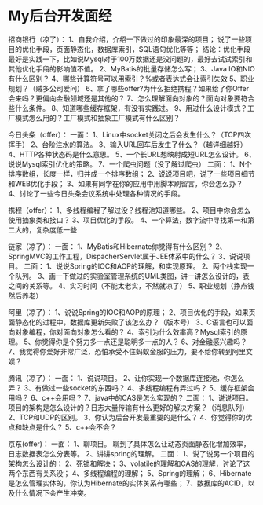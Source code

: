 # My后台开发面经
招商银行（凉了）：
1、自我介绍，介绍一下做过的印象最深的项目；
说了一些项目的优化手段，页面静态化，数据库索引，SQL语句优化等等；
结论：优化手段最好是实践一下，比如说Mysql对于100万数据还是没问题的，最好去试试索引和其他优化手段的影响值不值。
2、MyBatis的批量存储怎么写；
3、Java IO和NIO有什么区别？
4、哪些计算符号可以用索引？%或者表达式会让索引失效
5、职业规划？（贼多公司爱问）
6、拿了哪些offer?为什么拒绝携程？如果给了你Offer会来吗？更偏向金融领域还是其他的？
7、怎么理解面向对象的？面向对象要符合些什么条件。
8、知道哪些缓存框架，有没有实践过。
9、用过什么设计模式？工厂模式怎么用的？工厂模式和抽象工厂模式有什么区别？

今日头条（offer）：
一面：
1、Linux中socket关闭之后会发生什么？（TCP四次挥手）
2、台阶注水的算法。
3、输入URL回车后发生了什么？（越详细越好）
4、HTTP各种状态码是什么意思。
5、一个长URL想映射成短URL怎么设计。
6、说说Mysql索引优化的策略。
7、一个爬虫问题（没了解过爬虫）
二面：
1、N个排序数组，长度一样，归并成一个排序数组；
2、说说项目吧，说了一些项目细节和WEB优化手段；
3、如果有同学在你的应用中用脚本刷留言，你会怎么办？
4、讨论了一些今日头条会议系统中处理各种情况的手段。

携程（offer）：
1、多线程编程了解过没？线程池知道哪些。
2、项目中你会怎么使用抽象类和接口？
3、项目优化的手段。
4、一个算法，数字流中寻找第一和第二大的，复杂度低一些

链家（凉了）：
一面：
1、MyBatis和Hibernate你觉得有什么区别？
2、SpringMVC的工作工程，DispacherServlet属于JEE体系中的什么？
3、说说项目。
二面：
1、说说Spring的IOC和AOP的理解，和实现原理。
2、两个栈实现一个队列。
3、画一下做过的实验室管理系统的UML类图，讲一讲怎么设计的，表之间的关系等。
4、实习时间（不能太老实，不然就凉了）
5、职业规划（挣点钱然后养老）

阿里（凉了）：
1、说说Spring的IOC和AOP的原理；
2、项目优化的手段，如果页面静态化的过程中，数据库更新失败了该怎么办？（版本号）
3、C语言也可以面向对象编程，你对面向对象怎么看的？
4、索引为什么效率高？Mysql索引的原理。
5、你觉得你是个努力多一点还是聪明多一点的人？
6、对金融感兴趣吗？
7、我觉得你爱好非常广泛，恐怕承受不住蚂蚁金服的压力，要不给你转到阿里文娱？

腾讯（凉了）：
一面：
1、说说项目。
2、让你实现一个数据库连接池，你怎么弄？
3、有做过一些socket的东西吗？
4、多线程编程有弄过吗？
5、缓存框架会用吗？
6、c++会用吗？
7、java中的CAS是怎么实现的？
二面：
1、说说项目。项目的架构是怎么设计的？日志大量传输有什么更好的解决方案？（消息队列）
2、TCP和UDP的区别。
3、你认为后台开发最重要的是什么？
4、你觉得你的优点和缺点是什么？
5、c++会不会？

京东(offer)：
一面：
1、聊项目。
聊到了具体怎么让动态页面静态化增加效率，日志数据表怎么分表等。
2、讲讲spring的理解。
二面：
1、说了说另一个项目的架构怎么设计的；
2、死锁和解决；
3、volatile的理解和CAS的理解，讨论了这两个东西有关系没；
4、多线程编程的理解；
5、Spring的理解；
6、Hibernate是怎么管理实体的，你认为Hibernate的实体关系有哪些；
7、数据库的ACID，以及什么情况下会产生冲突。
